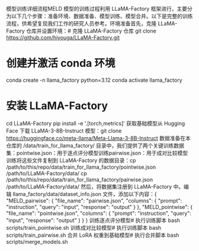 模型训练详细流程MELD 模型的训练过程利用 LLaMA-Factory 框架进行，主要分为以下几个步骤：准备环境、数据准备、模型训练、模型合并。以下是完整的训练流程，供希望复现我们工作的研究人员参考。环境准备首先，克隆 LLaMA-Factory 仓库并设置环境：# 克隆 LLaMA-Factory 仓库
git clone https://github.com/hiyouga/LLaMA-Factory.git
# 创建并激活 conda 环境
conda create -n llama_factory python=3.12
conda activate llama_factory
# 安装 LLaMA-Factory
cd LLaMA-Factory
pip install -e '.[torch,metrics]'
获取基础模型从 Hugging Face 下载 LLaMA-3-8B-Instruct 模型：git clone https://huggingface.co/meta-llama/Meta-Llama-3-8B-Instruct
数据准备在本仓库的 /data/train_for_llama_factory/ 目录中，我们提供了两个关键训练数据集：pointwise.json：用于逐点评分模型训练pairwise.json：用于成对比较模型训练将这些文件复制到 LLaMA-Factory 的数据目录：cp /path/to/this/repo/data/train_for_llama_factory/pointwise.json /path/to/LLaMA-Factory/data/
cp /path/to/this/repo/data/train_for_llama_factory/pairwise.json /path/to/LLaMA-Factory/data/
然后，将数据集注册到 LLaMA-Factory 中。编辑 llama_factory/data/dataset_info.json 文件，添加以下内容：{
  "MELD_pairwise": {
    "file_name": "pairwise.json",
    "columns": {
      "prompt": "instruction",
      "query": "input",
      "response": "output"
    }
  },
  "MELD_pointwise": {
    "file_name": "pointwise.json",
    "columns": {
      "prompt": "instruction",
      "query": "input",
      "response": "output"
    }
  }
}
训练逐点评分模型# 执行训练脚本
bash scripts/train_pointwise.sh
训练成对比较模型# 执行训练脚本
bash scripts/train_pairwise.sh
合并 LoRA 权重到基础模型# 执行合并脚本
bash scripts/merge_models.sh
